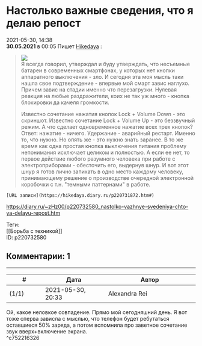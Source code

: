 Настолько важные сведения, что я делаю репост
=============================================

  
2021-05-30, 14:38  
   **30.05.2021**  в 00:05  Пишет   [Hikedaya](https://hikedaya.diary.ru "дневник Записная книжка")  :   
   
  
>   ![](https://static.diary.ru/userdir/4/2/8/1/42819/81670996.png)    
>  Я всегда говорил, утверждал и буду утверждать, что несъемные батареи в современных смартфонах, у которых нет кнопки аппаратного выключения - зло. И сегодня эта моя мысль таки нашла свое подтверждение - впервые мой смарт завис наглухо. Причем завис на стадии именно что перезагрузки. Нулевая реакция на любые раздражители, коих не так уж много - кнопка блокировки да качеля громкости.   
>    
>  Известно сочетание нажатия кнопок Lock + Volume Down - это скриншот. Известно сочетание Lock + Volume Up - это беззвучный режим. А что сделает одновременное нажатие всех трех кнопок? Ответ: нажатие - ничего. Удержание - аварийный рестарт. Именно то, что нужно. Но опять же - это нужно знать заранее. В то же время как одна простая кнопка выключения питания проблему непонимания исключает целиком и полностью. А если ее нет, то первое действие любого разумного человека при работе с электроприборами - обесточить его, выдернув шнур. И вот этот шнур я готов лично запихать в одно место каждому человеку, принимающему решение о производстве очередной электронной коробочки с т.н. "темными паттернами" в работе.   
>    
>  

    [URL записи](https://hikedaya.diary.ru/p220731872.htm#)     
  
<https://diary.ru/~zHz00/p220732580_nastolko-vazhnye-svedeniya-chto-ya-delayu-repost.htm>  
  
Теги:  
[[Борьба с техникой]]  
ID: p220732580  


Комментарии: 1
--------------

  


---



|         #         |              Дата              |                     Автор                     |           ID           |
| --- | --- | --- | --- |
| (1/1) | 2021-05-30, 20:33 | Alexandra Rei | c752216326 |

  
  Ой, какое неловкое совпадение. Прямо мой сегодняшний день. Я вот тоже сперва зависла с мыслью, что телефон будет ребутаться оставшиеся 50% заряда, а потом вспомнила про заветное сочетание звук вверх+включение экрана.    
 ^c752216326